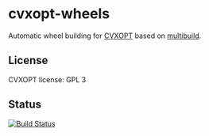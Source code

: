 # cvxopt-wheels

Automatic wheel building for [CVXOPT](http://cvxopt.org) based on [multibuild](https://github.com/matthew-brett/multibuild).

## License

CVXOPT license: GPL 3

## Status

[![Build Status](https://travis-ci.org/cvxopt/cvxopt-wheels.svg?branch=master)](https://travis-ci.org/cvxopt/cvxopt-wheels)
